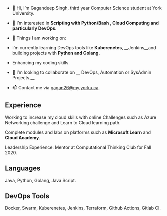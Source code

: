 
- 👋 Hi, I’m Gagandeep Singh, third year Computer Science student at York University.


- 👀 I’m interested in __Scripting with Python/Bash , Cloud Computing and particularly DevOps.__
 
- 🌱 Things I am working on:
 
- I’m currently learning DevOps tools like __Kuberenetes__, __Jenkins__and building projects with __Python and Golang.__
- Enhancing my coding skills.

- 💞️ I’m looking to collaborate on __ DevOps, Automation or SysAdmin Projects.__

- 📫 Contact me via gagan26@my.yorku.ca.


## Experience

Working to increase my cloud skills with online Challenges such as Azure Networking challenge and Learn to Cloud learning path.

Complete modules and labs on platforms such as __Microsoft Learn__ and __Cloud Academy__.

Leadership Experience: Mentor at Computational Thinking Club for Fall 2020.


## Languages 

Java, Python, Golang, Java Script.

## DevOps Tools

Docker, Swarm, Kuberenetes, Jenkins, Terraform, Github Actions, Gitlab CI.


<!---
Gagan2699/Gagan2699 is a ✨ special ✨ repository because its `README.md` (this file) appears on your GitHub profile.
You can click the Preview link to take a look at your changes.
--->
